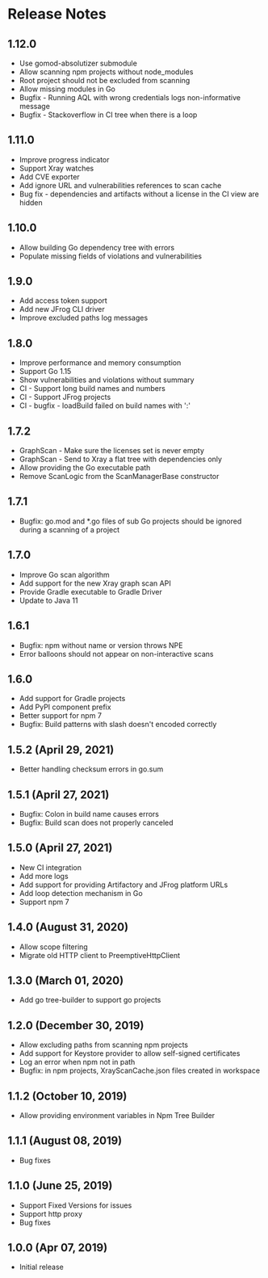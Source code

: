 # Release Notes

## 1.12.0
- Use gomod-absolutizer submodule
- Allow scanning npm projects without node_modules
- Root project should not be excluded from scanning
- Allow missing modules in Go
- Bugfix - Running AQL with wrong credentials logs non-informative message
- Bugfix - Stackoverflow in CI tree when there is a loop

## 1.11.0
- Improve progress indicator
- Support Xray watches
- Add CVE exporter
- Add ignore URL and vulnerabilities references to scan cache
- Bug fix - dependencies and artifacts without a license in the CI view are hidden

## 1.10.0
- Allow building Go dependency tree with errors
- Populate missing fields of violations and vulnerabilities

## 1.9.0
- Add access token support
- Add new JFrog CLI driver
- Improve excluded paths log messages

## 1.8.0
- Improve performance and memory consumption
- Support Go 1.15
- Show vulnerabilities and violations without summary
- CI - Support long build names and numbers
- CI - Support JFrog projects
- CI - bugfix - loadBuild failed on build names with ':'

## 1.7.2
- GraphScan - Make sure the licenses set is never empty
- GraphScan - Send to Xray a flat tree with dependencies only
- Allow providing the Go executable path
- Remove ScanLogic from the ScanManagerBase constructor

## 1.7.1

- Bugfix: go.mod and *.go files of sub Go projects should be ignored during a scanning of a project

## 1.7.0

- Improve Go scan algorithm
- Add support for the new Xray graph scan API
- Provide Gradle executable to Gradle Driver
- Update to Java 11

## 1.6.1

- Bugfix: npm without name or version throws NPE
- Error balloons should not appear on non-interactive scans

## 1.6.0

- Add support for Gradle projects
- Add PyPI component prefix
- Better support for npm 7
- Bugfix: Build patterns with slash doesn't encoded correctly

## 1.5.2 (April 29, 2021)

- Better handling checksum errors in go.sum

## 1.5.1 (April 27, 2021)

- Bugfix: Colon in build name causes errors
- Bugfix: Build scan does not properly canceled

## 1.5.0 (April 27, 2021)

- New CI integration
- Add more logs
- Add support for providing Artifactory and JFrog platform URLs
- Add loop detection mechanism in Go
- Support npm 7

## 1.4.0 (August 31, 2020)

- Allow scope filtering
- Migrate old HTTP client to PreemptiveHttpClient

## 1.3.0 (March 01, 2020)

- Add go tree-builder to support go projects

## 1.2.0 (December 30, 2019)

- Allow excluding paths from scanning npm projects
- Add support for Keystore provider to allow self-signed certificates
- Log an error when npm not in path
- Bugfix: in npm projects, XrayScanCache.json files created in workspace

## 1.1.2 (October 10, 2019)

- Allow providing environment variables in Npm Tree Builder

## 1.1.1 (August 08, 2019)

- Bug fixes

## 1.1.0 (June 25, 2019)

- Support Fixed Versions for issues
- Support http proxy
- Bug fixes

## 1.0.0 (Apr 07, 2019)

- Initial release
